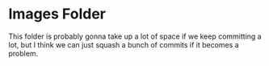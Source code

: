 # Images Folder

This folder is probably gonna take up a lot of space if we keep
committing a lot, but I think we can just squash a bunch of commits if it becomes a problem.
